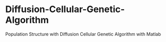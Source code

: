 # Diffusion-Cellular-Genetic-Algorithm
Population Structure with Diffusion Cellular Genetic Algorithm with Matlab
